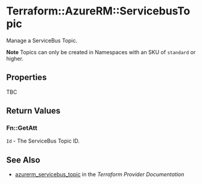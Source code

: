 # Terraform::AzureRM::ServicebusTopic

Manage a ServiceBus Topic.

**Note** Topics can only be created in Namespaces with an SKU of `standard` or higher.

## Properties

TBC

## Return Values

### Fn::GetAtt

`Id` - The ServiceBus Topic ID.

## See Also

* [azurerm_servicebus_topic](https://www.terraform.io/docs/providers/azurerm/r/servicebus_topic.html) in the _Terraform Provider Documentation_